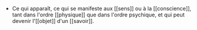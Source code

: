 - Ce qui apparaît, ce qui se manifeste aux [[sens]] ou à la [[conscience]], tant dans l'ordre [[physique]] que dans l'ordre psychique, et qui peut devenir l'[[objet]] d'un [[savoir]].